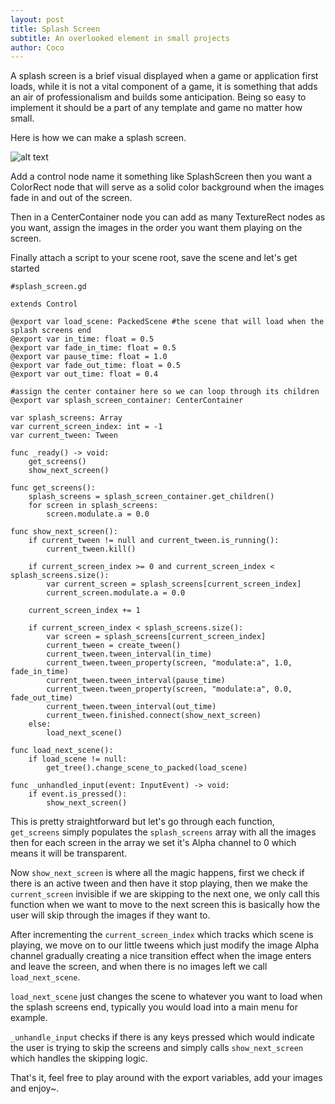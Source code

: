 ```yaml
---
layout: post
title: Splash Screen
subtitle: An overlooked element in small projects
author: Coco
---
```


A splash screen is a brief visual displayed when a game or application first loads, while it is not a vital component of a game, it is something that adds an air of professionalism and builds some anticipation. Being so easy to implement it should be a part of any template and game no matter how small.

Here is how we can make a splash screen.

![alt text](image.png)

Add a control node name it something like SplashScreen then you want a ColorRect node that will serve as a solid color background when the images fade in and out of the screen.

Then in a CenterContainer node you can add as many TextureRect nodes as you want, assign the images in the order you want them playing on the screen.

Finally attach a script to your scene root, save the scene and let's get started

```
#splash_screen.gd

extends Control

@export var load_scene: PackedScene #the scene that will load when the splash screens end
@export var in_time: float = 0.5
@export var fade_in_time: float = 0.5
@export var pause_time: float = 1.0
@export var fade_out_time: float = 0.5
@export var out_time: float = 0.4

#assign the center container here so we can loop through its children
@export var splash_screen_container: CenterContainer 

var splash_screens: Array
var current_screen_index: int = -1
var current_tween: Tween

func _ready() -> void:
	get_screens()
	show_next_screen()
	
func get_screens():
	splash_screens = splash_screen_container.get_children()
	for screen in splash_screens:
		screen.modulate.a = 0.0
		
func show_next_screen():
	if current_tween != null and current_tween.is_running():
		current_tween.kill()
		
	if current_screen_index >= 0 and current_screen_index < splash_screens.size():
		var current_screen = splash_screens[current_screen_index]
		current_screen.modulate.a = 0.0
		
	current_screen_index += 1
	
	if current_screen_index < splash_screens.size():
		var screen = splash_screens[current_screen_index]
		current_tween = create_tween()
		current_tween.tween_interval(in_time)
		current_tween.tween_property(screen, "modulate:a", 1.0, fade_in_time)
		current_tween.tween_interval(pause_time)
		current_tween.tween_property(screen, "modulate:a", 0.0, fade_out_time)
		current_tween.tween_interval(out_time)
		current_tween.finished.connect(show_next_screen)
	else:
		load_next_scene()
		
func load_next_scene():
	if load_scene != null:
		get_tree().change_scene_to_packed(load_scene)

func _unhandled_input(event: InputEvent) -> void:
	if event.is_pressed():
		show_next_screen()

```

This is pretty straightforward but let's go through each function, ```get_screens``` simply populates the ```splash_screens``` array with all the images then for each screen in the array we set it's Alpha channel to 0 which means it will be transparent.

Now ```show_next_screen``` is where all the magic happens, first we check if there is an active tween and then have it stop playing, then we make the ```current_screen``` invisible if we are skipping to the next one, we only call this function when we want to move to the next screen this is basically how the user will skip through the images if they want to.

After incrementing the ```current_screen_index``` which tracks which scene is playing, we move on to our little tweens which just modify the image Alpha channel gradually creating a nice transition effect when the image enters and leave the screen, and when there is no images left we call ```load_next_scene```.

```load_next_scene``` just changes the scene to whatever you want to load when the splash screens end, typically you would load into a main menu for example.

```_unhandle_input``` checks if there is any keys pressed which would indicate the user is trying to skip the screens and simply calls ```show_next_screen``` which handles the skipping logic.

That's it, feel free to play around with the export variables, add your images and enjoy~.




